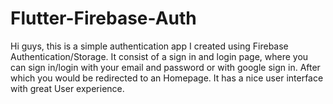 # Flutter-Firebase-Auth
Hi guys, this is a simple authentication app I created using Firebase Authentication/Storage. 
It consist of a sign in and login page, where you can sign in/login with your email and password or with google sign in. 
After which you would be redirected to an Homepage.
It has a nice user interface with great User experience.

